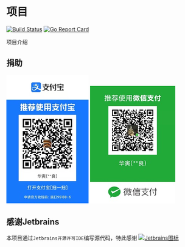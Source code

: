 # 项目
[![Build Status](https://github.ruijc.com:20443/api/badges/pangum/pangu/status.svg)](https://github.ruijc.com:20443/pangum/pangu)
[![Go Report Card](https://goreportcard.com/badge/github.com/pangum/pangu)](https://goreportcard.com/report/github.com/pangum/pangu)

项目介绍

## 捐助

![支持宝](https://github.com/storezhang/donate/raw/master/alipay-small.jpg)
![微信](https://github.com/storezhang/donate/raw/master/weipay-small.jpg)

## 感谢Jetbrains

本项目通过`Jetbrains开源许可IDE`编写源代码，特此感谢
[![Jetbrains图标](https://resources.jetbrains.com/storage/products/company/brand/logos/jb_beam.png)](https://www.jetbrains.com/?from=pangum/pangu)
